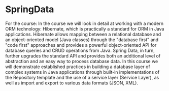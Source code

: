 # SpringData
For the course: 
In the course we will look in detail at working with a modern ORM technology: Hibernate, which is practically a standard for ORM in Java applications.
Hibernate allows mapping between a relational database and an object-oriented model (Java classes) through the "database first" and "code first" approaches
and provides a powerful object-oriented API for database queries and CRUD operations from Java.
Spring Data, in turn, further upgrades the standard API and provides both an additional level of abstraction and an easy way to process database data.
In this course we will demonstrate established practices in building a database layer of complex systems in Java applications
through built-in implementations of the Repository template and the use of a service layer (Service Layer),
as well as import and export to various data formats (JSON, XML).
